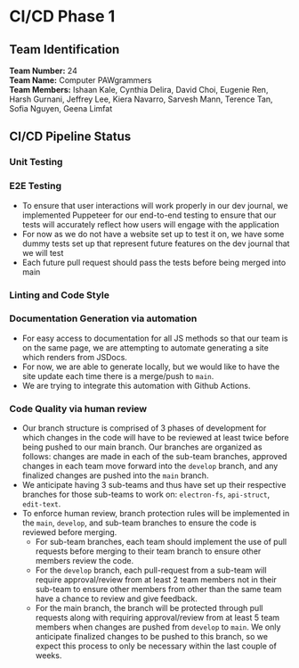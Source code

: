 # CI/CD Phase 1

## Team Identification

**Team Number:** 24
<br>
**Team Name:** Computer PAWgrammers
<br>
**Team Members:**
Ishaan Kale,
Cynthia Delira,
David Choi,
Eugenie Ren,
Harsh Gurnani,
Jeffrey Lee,
Kiera Navarro,
Sarvesh Mann,
Terence Tan,
Sofia Nguyen,
Geena Limfat

## CI/CD Pipeline Status

### Unit Testing

### E2E Testing
- To ensure that user interactions will work properly in our dev journal, we implemented Puppeteer for our end-to-end testing to ensure that our tests will accurately reflect how users will engage with the application
- For now as we do not have a website set up to test it on, we have some dummy tests set up that represent future features on the dev journal that we will test
- Each future pull request should pass the tests before being merged into main
### Linting and Code Style

### Documentation Generation via automation
- For easy access to documentation for all JS methods so that our team is on the same page, we are attempting to automate generating a site which renders from JSDocs.
- For now, we are able to generate locally, but we would like to have the site update each time there is a merge/push to ```main```.
- We are trying to integrate this automation with Github Actions.
### Code Quality via human review
- Our branch structure is comprised of 3 phases of development for which changes in the code will have to be reviewed at least twice before being pushed to our main branch. Our branches are organized as follows: changes are made in each of the sub-team branches, approved changes in each team move forward into the `develop` branch, and any finalized changes are pushed into the `main` branch.
- We anticipate having 3 sub-teams and thus have set up their respective branches for those sub-teams to work on: `electron-fs`, `api-struct`, `edit-text`.
- To enforce human review, branch protection rules will be implemented in the `main`, `develop`, and sub-team branches to ensure the code is reviewed before merging.
  - For sub-team branches, each team should implement the use of pull requests before merging to their team branch to ensure other members review the code.
  - For the `develop` branch, each pull-request from a sub-team will require approval/review from at least 2 team members not in their sub-team to ensure other members from other than the same team have a chance to review and give feedback.
  - For the main branch, the branch will be protected through pull requests along with requiring approval/review from at least 5 team members when changes are pushed from `develop` to `main`. We only anticipate finalized changes to be pushed to this branch, so we expect this process to only be necessary within the last couple of weeks.
